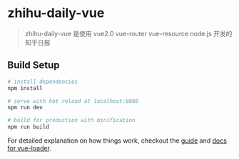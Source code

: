 # zhihu-daily-vue

> zhihu-daily-vue 是使用 vue2.0 vue-router vue-resource node.js 开发的知乎日报

## Build Setup

``` bash
# install dependencies
npm install

# serve with hot reload at localhost:8080
npm run dev

# build for production with minification
npm run build
```

For detailed explanation on how things work, checkout the [guide](http://vuejs-templates.github.io/webpack/) and [docs for vue-loader](http://vuejs.github.io/vue-loader).
